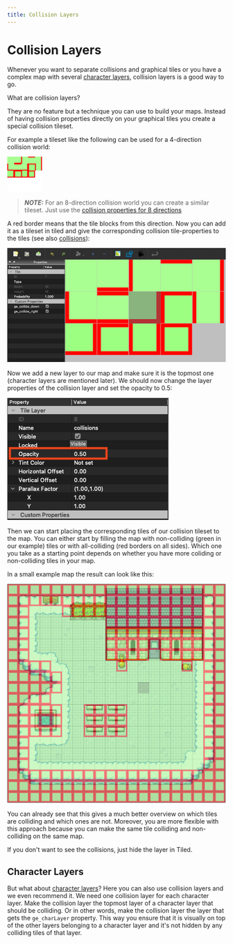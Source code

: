 ```yaml
---
title: Collision Layers
---
```


# Collision Layers

Whenever you want to separate collisions and graphical tiles or you have a complex map with several [character layers](../character-layers), collision layers is a good way to go.

What are collision layers?

They are no feature but a technique you can use to build your maps. Instead of having collision properties directly on your graphical tiles you create a special collision tileset.

For example a tileset like the following can be used for a 4-direction collision world:

![Collides Tileset](../../src/assets/img/collision_tileset.png)

> **_NOTE:_** For an 8-direction collision world you can create a similar tileset. Just use the [collision properties for 8 directions](../tile-properties#one-way)

A red border means that the tile blocks from this direction. Now you can add it as a tileset in tiled and give the corresponding collision tile-properties to the tiles (see also [collisions](../collisions)):

![Collision tileset custom properties](../../src/assets/img/collision-tileset-properties.png)

Now we add a new layer to our map and make sure it is the topmost one (character layers are mentioned later).
We should now change the layer properties of the collision layer and set the opacity to 0.5:

![Collision layer opacity](../../src/assets/img/collision-layers-opacity.png)

Then we can start placing the corresponding tiles of our collision tileset to the map. You can either start by filling the map with non-colliding (green in our example) tiles or with all-colliding (red borders on all sides). Which one you take as a starting point depends on whether you have more coliding or non-colliding tiles in your map.

In a small example map the result can look like this:

![Collision layer example map](../../src/assets/img/collision-layers-show-blocked.png)

You can already see that this gives a much better overview on which tiles are colliding and which ones are not. Moreover, you are more flexible with this approach because you can make the same tile colliding and non-colliding on the same map.

If you don't want to see the collisions, just hide the layer in Tiled.

## Character Layers

But what about [character layers](../character-layers)? Here you can also use collision layers and we even recommend it.
We need one collision layer for each character layer. Make the collision layer the topmost layer of a character layer that should be colliding. Or in other words, make the collision layer the layer that gets the `ge_charLayer` property. This way you ensure that it is visually on top of the other layers belonging to a character layer and it's not hidden by any colliding tiles of that layer.
